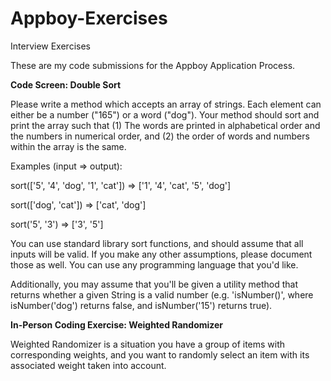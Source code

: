 # Appboy-Exercises
Interview Exercises

These are my code submissions for the Appboy Application Process.

<strong>Code Screen: Double Sort</strong>

Please write a method which accepts an array of strings. Each element can either be a number ("165") or a word ("dog"). Your method should sort and print the array such that (1) The words are printed in alphabetical order and the numbers in numerical order, and (2) the order of words and numbers within the array is the same. 

Examples (input => output):

sort(['5', '4', 'dog', '1', 'cat'])
=> ['1', '4', 'cat', '5', 'dog']

sort(['dog', 'cat'])
=> ['cat', 'dog']

sort('5', '3')
=> ['3', '5']

You can use standard library sort functions, and should assume that all inputs will be valid. If you make any other assumptions, please document those as well. You can use any programming language that you'd like. 

Additionally, you may assume that you'll be given a utility method that returns whether a given String is a valid number (e.g. 'isNumber()', where isNumber('dog') returns false, and isNumber('15') returns true). 

<strong>In-Person Coding Exercise: Weighted Randomizer</strong>

Weighted Randomizer is a situation you have a group of items with corresponding weights, and you want to randomly select an item with its associated weight taken into account.
